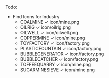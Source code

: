 
Todo:
* Find Icons for Industry
	* COALMINE ✓ icon/mine.png
	* OILRIG ✓ icon/oilrig.png
	* OILWELL ✓ icon/oilwell.png
	* COPPERMINE ✓ icon/mine.png
	* TOYFACTORY ✓ icon/factory.png
	* PLASTICFOUNTAIN ✓ icon/factory.png
	* BUBBLEGENERATOR ✓ icon/factory.png
	* BUBBLECATCHER ✓ icon/factory.png
	* TOFFEEQUARRY ✓ icon/mine.png
	* SUGARMINESIEVE ✓ icon/mine.png
